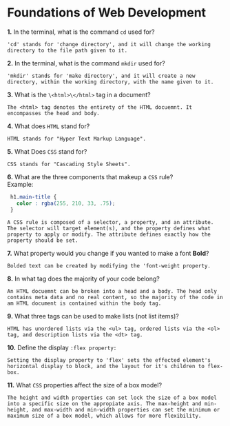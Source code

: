 # Foundations of Web Development

**1.** In the terminal, what is the command `cd` used for?

```
'cd' stands for 'change directory', and it will change the working directory to the file path given to it.
```

**2.** In the terminal, what is the command `mkdir` used for?

```
'mkdir' stands for 'make directory', and it will create a new directory, within the working directory, with the name given to it.
```

**3.** What is the `\<html>\</html>` tag in a document?
<!-- enter you answer in the space below -->
```
The <html> tag denotes the entirety of the HTML docuemnt. It encompasses the head and body.
```

**4.** What does `HTML` stand for?
<!-- enter you answer in the space below -->
```
HTML stands for "Hyper Text Markup Language".
```

**5.** What Does `CSS` stand for?
<!-- enter you answer in the space below -->
```
CSS stands for "Cascading Style Sheets".
```

**6.** What are the three components that makeup a `CSS` rule? <br> Example:
```css
 h1.main-title {
   color : rgba(255, 210, 33, .75);
 }
```
<!-- enter you answer in the space below -->
```
A CSS rule is composed of a selector, a property, and an attribute. The selector will target element(s), and the property defines what property to apply or modify. The attribute defines exactly how the property should be set.
```

**7.** What property would you change if you wanted to make a font **Bold**?
<!-- enter you answer in the space below -->
```
Bolded text can be created by modifying the 'font-weight property.
```

**8.** In what tag does the majority of your code belong?
<!-- enter you answer in the space below -->
```
An HTML docuemnt can be broken into a head and a body. The head only contains meta data and no real content, so the majority of the code in am HTML document is contained within the body tag. 
```

**9.** What three tags can be used to make lists (not list items)?
<!-- enter you answer in the space below -->
```
HTML has unordered lists via the <ul> tag, ordered lists via the <ol> tag, and description lists via the <dt> tag.
```

**10.** Define the display `:flex property:`
<!-- enter you answer in the space below -->
```
Setting the display property to 'flex' sets the effected element's horizontal display to block, and the layout for it's children to flex-box.
```

**11.** What `CSS` properties affect the size of a box model?
<!-- enter you answer in the space below -->
```
The height and width properties can set lock the size of a box model into a specific size on the appropiate axis. The max-height and min-height, and max-width and min-width properties can set the minimum or maximum size of a box model, which allows for more flexibility.
```
